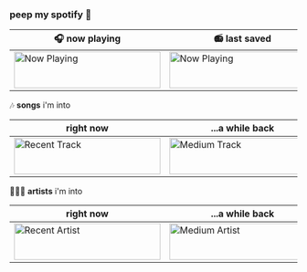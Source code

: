 ### peep my spotify 🤠

<center>
    <table>
    <thead>
      <tr>
        <th>🎧 now playing</th>
        <th>📻 last saved</th>
      </tr>
    </thead>
    <tbody>
      <tr>
        <td><img src="https://now-playing.sriramb2000.vercel.app/now-playing" width="256" height="64" alt="Now Playing"></td>
        <td><img src="https://now-playing.sriramb2000.vercel.app/last-saved" width="256" height="64" alt="Now Playing"></td>
      </tr>
    </tbody>
    </table>
</center>

🎶 **songs** i'm into

<table>
<thead>
  <tr>
    <th class="tg-73oq">right now</th>
    <th>...a while back</th>
    <th>always</th>
  </tr>
</thead>
<tbody>
  <tr>
    <td><img src="https://now-playing.sriramb2000.vercel.app/top-track?timeRange=short_term" width="256" height="64" alt="Recent Track"></td>
    <td><img src="https://now-playing.sriramb2000.vercel.app/top-track?timeRange=medium_term" width="256" height="64" alt="Medium Track"></td>
    <td><img src="https://now-playing.sriramb2000.vercel.app/top-track?timeRange=long_term" width="256" height="64" alt="All-time Track"></td>
  </tr>
</tbody>
</table>

👩🏽‍🎨 **artists** i'm into

<table>
<thead>
  <tr>
    <th>right now</th>
    <th>...a while back</th>
    <th>always</th>
  </tr>
</thead>
<tbody>
  <tr>
    <td><img src="https://now-playing.sriramb2000.vercel.app/top-artist?timeRange=short_term" width="256" height="64" alt="Recent Artist"></td>
    <td><img src="https://now-playing.sriramb2000.vercel.app/top-artist?timeRange=medium_term" width="256" height="64" alt="Medium Artist"></td>
    <td><img src="https://now-playing.sriramb2000.vercel.app/top-artist?timeRange=long_term" width="256" height="64" alt="All-time Artist"></td>
  </tr>
</tbody>
</table>

<!--
**sriramb2000/sriramb2000** is a ✨ _special_ ✨ repository because its `README.md` (this file) appears on your GitHub profile.

Here are some ideas to get you started:

- 🔭 I’m currently working on ...
- 🌱 I’m currently learning ...
- 👯 I’m looking to collaborate on ...
- 🤔 I’m looking for help with ...
- 💬 Ask me about ...
- 📫 How to reach me: ...
- 😄 Pronouns: ...
- ⚡ Fun fact: ...
-->
